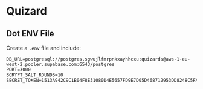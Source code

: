 # Quizard

## Dot ENV File
Create a `.env` file and include:

```
DB_URL=postgresql://postgres.sgwujlfmrpnkxayhhcxu:quizards@aws-1-eu-west-2.pooler.supabase.com:6543/postgres
PORT=3000
BCRYPT_SALT_ROUNDS=10
SECRET_TOKEN=1513A942C9C1B04F8E31080D4E5657FD9E7D05D468712953DD8248C5FAB04450
```